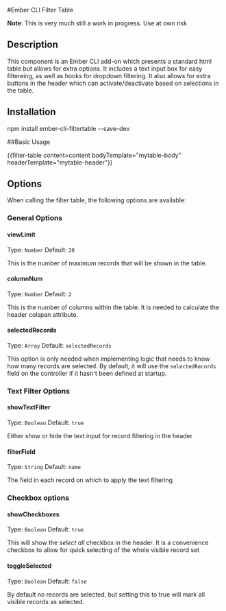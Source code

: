 #Ember CLI Filter Table

__Note__: This is very much still a work in progress. Use at own risk

## Description
This component is an Ember CLI add-on which presents a standard html table but allows for extra options. It includes a text input box for easy filtereing, as well as hooks for dropdown filtering. It also allows for extra buttons in the header which can activate/deactivate based on selections in the table.

## Installation
npm install ember-cli-filtertable --save-dev

##Basic Usage

  {{filter-table content=content bodyTemplate="mytable-body" headerTemplate="mytable-header"}}

## Options
When calling the filter table, the following options are available:

### General Options

#### viewLimit
Type: `Number`
Default: `20`

This is the number of maximum records that will be shown in the table.

#### columnNum
Type: `Number`
Default: `2`

This is the number of columns within the table. It is needed to calculate the
header colspan attribute.

#### selectedRecords
Type: `Array`
Default: `selectedRecords`

This option is only needed when implementing logic that needs to know how many
records are selected. By default, it will use the `selectedRecords` field on
the controller if it hasn't been defined at startup.

### Text Filter Options

#### showTextFilter
Type: `Boolean`
Default: `true`

Either show or hide the text input for record filtering in the header

#### filterField
Type: `String`
Default: `name`

The field in each record on which to apply the text filtering

### Checkbox options

#### showCheckboxes
Type: `Boolean`
Default: `true`

This will show the _select all_ checkbox in the header. It is a convenience checkbox to allow for quick selecting of the whole visible record set

#### toggleSelected
Type: `Boolean`
Default: `false`

By default no records are selected, but setting this to true will mark all visible records as selected.
